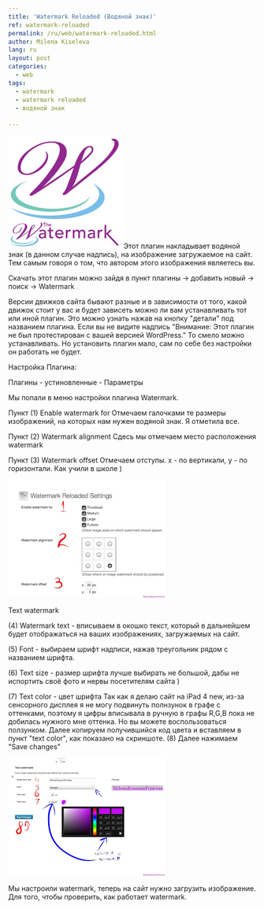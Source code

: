 ```yaml
---
title: 'Watermark Reloaded (Водяной знак)'
ref: watermark-reloaded
permalink: /ru/web/watermark-reloaded.html
author: Milena Kiseleva
lang: ru
layout: post
categories:
  - web
tags:
  - watermark
  - watermark reloaded
  - водяной знак

---
```


![thumb](/images/milena/watermark-reloaded.jpg)
Этот плагин накладывает водяной знак (в данном случае надпись), на изображение загружаемое на сайт. Тем самым говоря о том, что автором этого изображения являетесь вы.



Скачать этот плагин можно зайдя в пункт плагины -> добавить новый -> поиск -> Watermark

Версии движков сайта бывают разные и в зависимости от того, какой движок стоит у вас и будет зависеть можно ли вам устанавливать тот или иной плагин. Это можно узнать нажав на кнопку "детали" под названием плагина. Если вы не видите надпись "Внимание: Этот плагин не был протестирован с вашей версией WordPress." То смело можно устанавливать. Но установить плагин мало, сам по себе без настройки он работать не будет.

Настройка Плагина:

Плагины - устиновленные - Параметры

Мы попали в меню настройки плагина Watermark.

Пункт (1) Enable watermark for
Отмечаем галочками те размеры изображений, на которых нам нужен водяной знак. Я отметила все.

Пункт (2) Watermark alignment
Сдесь мы отмечаем место расположения watermark

Пункт (3) Watermark  offset 
Отмечаем отступы. x - по вертикали, y - по горизонтали. Как учили в школе )


![](/images/milena/watermark-reloaded-1.jpg)


Text watermark

(4) Watermark text - вписываем в окошко текст, который в дальнейшем будет отображаться на ваших изображениях, загружаемых на сайт.

(5) Font - выбираем шрифт надписи, нажав треугольник рядом с названием шрифта.

(6) Text size - размер шрифта лучше выбирать не большой, дабы не испортить своё фото и нервы посетителям сайта )

(7) Text color - цвет шрифта
Так как я делаю сайт на iPad 4 new, из-за сенсорного дисплея я не могу подвинуть полнзунок в графе с оттенками, поэтому я цифры вписывала в ручную в графы R,G,B пока не добилась нужного мне оттенка. Но вы можете воспользоваться ползунком. Далее копируем получившийся код цвета и вставляем в пункт "text color", как показано на скриншоте.
(8) Далее нажимаем "Save changes"

![](/images/milena/watermark-reloaded-2.jpg)


Мы настроили watermark, теперь на сайт нужно загрузить изображение. Для того, чтобы проверить, как работает watermark.